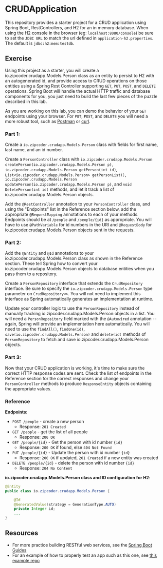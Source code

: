 # CRUDApplication

This repository provides a starter project for a CRUD application using Spring Boot, RestControllers, and H2 for an in memory database. When using the H2 console in the browser (eg: `localhost:8080/console`) be sure to set the `JDBC URL` to match the url defined in `application-h2.properties`. The default is `jdbc:h2:mem:testdb`.

## Exercise

Using this project as a starter, you will create a io.zipcoder.crudapp.Models.Person class as an entity to persist to H2 with an autogenerated id, and provide access to CRUD operations on those entities using a Spring Rest Controller supporting `GET`, `PUT`, `POST`, and `DELETE` operations. Spring Boot will handle the actual HTTP traffic and database components for you, you just need to build the last few pieces of the puzzle described in this lab.

As you are working on this lab, you can demo the behavior of your `GET` endpoints using your browser. For `PUT`, `POST`, and `DELETE` you will need a more robust tool, such as [Postman](https://www.getpostman.com/) or [curl](https://curl.haxx.se/).

### Part 1:

Create a `io.zipcoder.crudapp.Models.Person` class with fields for first name, last name, and an id number.

Create a `PersonController` class with `io.zipcoder.crudapp.Models.Person createPerson(io.zipcoder.crudapp.Models.Person p)`, `io.zipcoder.crudapp.Models.Person getPerson(int id)`, `List<io.zipcoder.crudapp.Models.Person> getPersonList()`, `io.zipcoder.crudapp.Models.Person updatePerson(io.zipcoder.crudapp.Models.Person p)`, and `void DeletePerson(int id)` methods, and let it track a list of io.zipcoder.crudapp.Models.Person objects.

Add the `@RestController` annotation to your `PersonController` class, and using the "Endpoints" list in the Reference section below, add the appropriate `@RequestMapping` annotations to each of your methods. Endpoints should be at `/people` and `/people/{id}` as appropriate. You will have to use `@PathVariable` for id numbers in the URI and `@RequestBody` for io.zipcoder.crudapp.Models.Person objects sent in the requests.


### Part 2: 

Add the `@Entity` and `@Id` annotations to your io.zipcoder.crudapp.Models.Person class as shown in the Reference section. These tell Spring how to convert your io.zipcoder.crudapp.Models.Person objects to database entities when you pass them to a repository.

Create a `PersonRepository` interface that extends the `CrudRepository` interface. Be sure to specify the `io.zipcoder.crudapp.Models.Person` type parameter on `CrudRepository<>`. You will not need to implement this interface as Spring automatically generates an implementation at runtime.

Update your controller logic to use the `PersonRepository` instead of manually tracking io.zipcoder.crudapp.Models.Person objects in a list. You will need a `PersonRepository` field marked with the `@Autowired` annotation -- again, Spring will provide an implementation here automatically. You will need to use the `findAll()`, `findOne(id)`, `save(io.zipcoder.crudapp.Models.Person)` and `delete(id)` methods of `PersonRepository` to fetch and save io.zipcoder.crudapp.Models.Person objects.

### Part 3:


Now that your CRUD application is working, it's time to make sure the correct HTTP response codes are sent. Check the list of endpoints in the Reference section for the correct responses and change your `PersonController` methods to produce `ResponseEntity` objects containing the appropriate values.


### Reference

**Endpoints:**

- `POST /people` - create a new person
  - Response: `201 Created`
- `GET /people` - get the list of all people
  - Response: `200 OK` 
- `GET /people/{id}` - Get the person with id number `{id}`
  - Response: `200 OK` if found, else `404 Not Found`
- `PUT /people/{id}` - Update the person with id number `{id}`
  - Response: `200 OK` if updated, `201 Created` if a new entity was created
- `DELETE /people/{id}` - delete the person with id number `{id}`
  - Response: `204 No Content`

**io.zipcoder.crudapp.Models.Person class and  ID configuration for H2**:

```Java
@Entity
public class io.zipcoder.crudapp.Models.Person {

    @Id
    @GeneratedValue(strategy = GenerationType.AUTO)
    private Integer id;
    ...
}
```

## Resources

- For more practice building RESTful web services, see the [Spring Boot Guides](https://spring.io/guides)
- For an example of how to properly test an app such as this one, see [this example repo](https://github.com/Zipcoder/SpringBootWithUnitTest)

